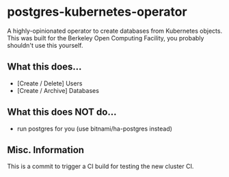 # postgres-kubernetes-operator

A highly-opinionated operator to create databases from Kubernetes objects. This was built for the Berkeley Open Computing Facility, you probably shouldn't use this yourself.

## What this does...
- [Create / Delete] Users
- [Create / Archive] Databases

## What this does NOT do...
- run postgres for you (use bitnami/ha-postgres instead)

## Misc. Information

This is a commit to trigger a CI build for testing the new cluster CI.
